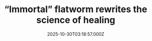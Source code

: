 ---
title: "“Immortal” flatworm rewrites the science of healing"
date: 2025-10-30T03:18:57.000Z
category: Health
externalLink: "https://www.sciencedaily.com/releases/2025/10/251029100156.htm"
image: ""
excerpt: "Flatworms can rebuild themselves from just a small fragment, and now scientists know why. Their stem cells ignore nearby instructions and respond to long-distance signals from other tissues. This discovery turns old stem cell theories upside down and could lead to new ways to repair or regrow human tissue. It also reveals a hidden complexity in one of nature’s simplest…"
---
